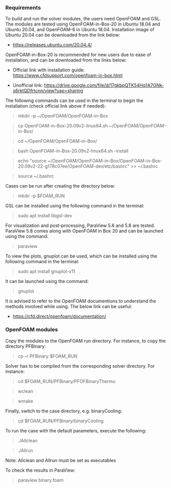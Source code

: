 ### Requirements

To build and run the solver modules, the users need OpenFOAM and GSL. The modules are tested using OpenFOAM-in-Box-20 in Ubuntu 18.04 and Ubuntu 20.04, and OpenFOAM-6 in Ubuntu 18.04. Installation image of Ubuntu 20.04 can be downloaded from the link below:

* https://releases.ubuntu.com/20.04.4/ 

OpenFOAM-in-Box-20 is recommended for new users due to ease of installation, and can be downloaded from the links below:

* Official link with installation guide: https://www.cfdsupport.com/openfoam-in-box.html

* Unofficial link: https://drive.google.com/file/d/17gkbpQTK54Hq1A7GNk-s6rktQDfrtcnn/view?usp=sharing

The following commands can be used in the terminal to begin the installation (check official link above if needed):

> mkdir -p ~/OpenFOAM/OpenFOAM-in-Box

> cp OpenFOAM-in-Box-20.09v2-linux64.sh ~/OpenFOAM/OpenFOAM-in-Box/

> cd ~/OpenFOAM/OpenFOAM-in-Box/

> bash OpenFOAM-in-Box-20.09v2-linux64.sh -install

> echo "source ~/OpenFOAM/OpenFOAM-in-Box/OpenFOAM-in-Box-20.09v2-22-g178c07ee/OpenFOAM-dev/etc/bashrc" >> ~/.bashrc

> source ~/.bashrc

Cases can be run after creating the directory below:

> mkdir -p $FOAM_RUN

GSL can be installed using the following command in the terminal:

> sudo apt install libgsl-dev

For visualization and post-processing, ParaView 5.6 and 5.8 are tested. ParaView 5.8 comes along with OpenFOAM in Box 20 and can be launched using the command:

> paraview

To view the plots, gnuplot can be used, which can be installed using the following command in the terminal:

> sudo apt install gnuplot-x11

It can be launched using the command:

> gnuplot

It is advised to refer to the OpenFOAM documentions to understand the methods involved while using. The below link can be useful:

* https://cfd.direct/openfoam/documentation/


### OpenFOAM modules

Copy the modules to the OpenFOAM run directory. For instance, to copy the directory PFBinary:

> cp -r PFBinary $FOAM_RUN

Solver has to be compiled from the corresponding solver directory. For instance:

> cd $FOAM_RUN/PFBinary/PFOFBinaryThermo

> wclean

> wmake

Finally, switch to the case directory, e.g. binaryCooling:

> cd $FOAM_RUN/PFBinary/binaryCooling

To run the case with the default parameters, execute the following:

> ./Allclean

> ./Allrun

Note: Allclean and Allrun must be set as executables

To check the results in ParaView:

> paraview binary.foam

